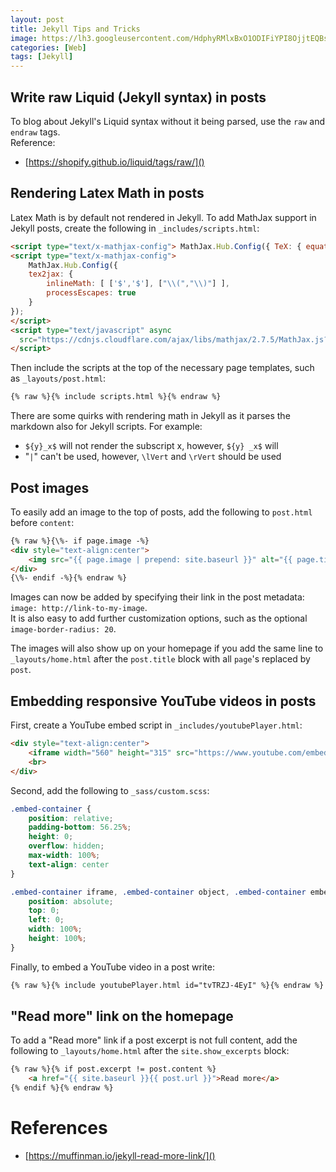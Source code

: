 ```yaml
---
layout: post
title: Jekyll Tips and Tricks
image: https://lh3.googleusercontent.com/HdphyRMlxBxO1ODIFiYPI8OjjtEQBsc2MUfwL5OC0msX84uje3rJ4Zed-zJXT_VkvfdudF5oMp44wF3swWR3zuiPWrAMBDcnRmDjRl_lvkq4837xmmjXPnl0N2z9jNWHlR7uz4W2fcs3qhsQrPFTu8zLbp36kflEaf7yJ8L6lp71GtyWG3Anu3_Ct7oVzEJHKZ5rKYhBoGA8ap_nq9eJbkxD0TSdyms7_07WQojQuh2ocK25pSb-ohYD-s6MNNteve0n8xCHyE-qspkKZrMZai4j_p1ExP_XcqSz4GYaISqiba9ZokmNoLzfY509Jh92pxWFHrzQCraBldCRHvD9AX48JIK-guw1WScsqZzz-NOi0lDfj2p9M1rtwF-BbhGm71_mZNGaxwrhPPUUVeEigMnNqOVRzBsxp_ZIHs_N1ujJbq1arBeDy61nzg4C8CDVIeM0DNRTLmOPwXM3GmuJpM_fNV0w2ZlMYssFg_RuA7Zm7KpFXzjzqSRc6PBZGtB7IskewK-lgY6lAAUDRHl3SJsrsDQ1YLrK-Jr-5d7a_xGDJgn9JQ5PH12RK-wrFTIXUZ-xdZ-cGgFKFkfvoOHtY4gPEK9nXaDz-ZMB0wPWmcQXrvjwlxFC9Q8-kw23kcZ4GkHMk5Dgb2avcXwpEjVYvRwH6QSO0YCjGmo3UxpK4x2xgoyf_m9_d3fUi1_pxiyoulD9e6mRcus7VkgqVpBRQdCT6g=w960-h489-no
categories: [Web]
tags: [Jekyll]
---
```


## Write raw Liquid (Jekyll syntax) in posts
To blog about Jekyll's Liquid syntax without it being parsed, use the `raw` and `endraw` tags.  
Reference: 
- [https://shopify.github.io/liquid/tags/raw/]()

## Rendering Latex Math in posts
Latex Math is by default not rendered in Jekyll. To add MathJax support in Jekyll posts, create the following in `_includes/scripts.html`:

```html
<script type="text/x-mathjax-config"> MathJax.Hub.Config({ TeX: { equationNumbers: { autoNumber: "all" } } }); </script>
<script type="text/x-mathjax-config">
    MathJax.Hub.Config({
    tex2jax: {
        inlineMath: [ ['$','$'], ["\\(","\\)"] ],
        processEscapes: true
    }
});
</script>
<script type="text/javascript" async
  src="https://cdnjs.cloudflare.com/ajax/libs/mathjax/2.7.5/MathJax.js?config=TeX-MML-AM_CHTML">
</script>
```

Then include the scripts at the top of the necessary page templates, such as `_layouts/post.html`:
```html
{% raw %}{% include scripts.html %}{% endraw %}
```

There are some quirks with rendering math in Jekyll  as it parses the markdown also for Jekyll scripts.
For example:
- `${y}_x$` will not render the subscript x, however, `${y} _x$` will
- "`|`" can't be used, however, `\lVert` and `\rVert` should be used

## Post images
To easily add an image to the top of posts, add the following to `post.html` before `content`:

```html
{% raw %}{\%- if page.image -%}
<div style="text-align:center">
    <img src="{{ page.image | prepend: site.baseurl }}" alt="{{ page.title }}" title="{{ page.title }}" style="border-radius: {{ page.image-border-radius | default: 0 }}%">
</div>
{\%- endif -%}{% endraw %}
```

Images can now be added by specifying their link in the post metadata: `image: http://link-to-my-image`.  
It is also easy to add further customization options, such as the optional `image-border-radius: 20`.

The images will also show up on your homepage if you add the same line to `_layouts/home.html` after the `post.title` block with all `page`'s replaced by `post`.

## Embedding responsive YouTube videos in posts
First, create a YouTube embed script in `_includes/youtubePlayer.html`: 
```html
<div style="text-align:center">
    <iframe width="560" height="315" src="https://www.youtube.com/embed/{{ include.id }}" frameborder="0" allowfullscreen></iframe>
    <br>
</div>
```
Second, add the following to `_sass/custom.scss`:
```css
.embed-container { 
	position: relative; 
	padding-bottom: 56.25%; 
	height: 0; 
	overflow: hidden; 
	max-width: 100%;
	text-align: center
} 

.embed-container iframe, .embed-container object, .embed-container embed { 
	position: absolute; 
	top: 0; 
	left: 0; 
	width: 100%; 
	height: 100%; 
}
```
Finally, to embed a YouTube video in a post write:
```html
{% raw %}{% include youtubePlayer.html id="tvTRZJ-4EyI" %}{% endraw %}
```

## "Read more" link on the homepage
To add a "Read more" link if a post excerpt is not full content, add the following to `_layouts/home.html` after the `site.show_excerpts` block:
```html
{% raw %}{% if post.excerpt != post.content %}
    <a href="{{ site.baseurl }}{{ post.url }}">Read more</a>
{% endif %}{% endraw %}
```

# References
- [https://muffinman.io/jekyll-read-more-link/]()